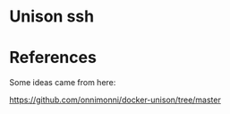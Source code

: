 # Unison ssh

# References

Some ideas came from here:

https://github.com/onnimonni/docker-unison/tree/master
